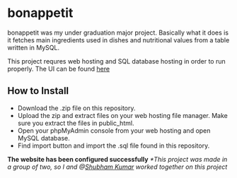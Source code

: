 # bonappetit
bonappetit was my under graduation major project. Basically what it does is it fetches main ingredients used in dishes and nutritional values from a table written in MySQL.

This project requres web hosting and SQL database hosting in order to run properly.
The UI can be found [here](https://sumitkp11.github.io/bonappetit-main/)

## How to Install
- Download the .zip file on this repository.
- Upload the zip and extract files on your web hosting file manager. Make sure you extract the files in public_html.
- Open your phpMyAdmin console from your web hosting and open MySQL database.
- Find import button and import the .sql file found in this repository.

**The website has been configured successfully**
_*This project was made in a group of two, so I and @[Shubham Kumar](https://www.linkedin.com/in/shubamkr13/) worked together on this project_
